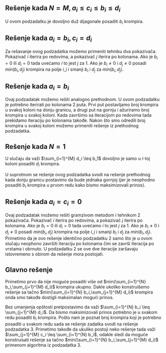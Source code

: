 ﻿## Rešenje kada $N=M, a_i \leq c_i \leq b_i \leq d_i$
U ovom podzadatku je dovoljno duž dijagonale posaditi $b_i$ krompira.

## Rešenje kada $a_i = b_i, c_i = d_i$
Za rešavanje ovog podzadatka možemo primeniti tehniku dva pokazivača. Pokazivač $i$ iterira po redovima, a pokazivač $j$ iterira po kolonama.
Ako je $b_i=0$ ili $d_i=0$ tada uvećamo $i$ to jest $j$ za 1. Ako je $b_i \neq 0$ i $d_j \neq 0$ posadi $min(b_i,d_j)$ krompira na polje $i, j$ i smanji $b_i$ i $d_j$ za $min(b_i,d_j)$.

## Rešenje kada $a_i = b_i$
Ovaj podzadatak možemo rešiti analogno prethodnom. U ovom podzadatku je potrebno iterirati po kolonama 2 puta. Prvi put postavljamo broj krompira u svakoj koloni na donju granicu, a drugi put na gornju i ažuriramo broj krompira u svakoj koloni. Kada završimo sa iteracijom po redovima tada prekidamo iteraciju po kolonama takođe. Nakon što smo odredili broj krompira u svakoj koloni možemo primeniti rešenje iz prethodnog podzadatka.

## Rešenje kada $N = 1$
U slučaju da važi $\sum_{i=1}^{M} d_i \leq b_1$ dovoljno je samo u $i$-toj koloni posaditi $d_i$ krompira.

U suprotnom se rešenje ovog podzadatka svodi na rešenje prethodnog kada donju granicu postavimo da bude jednaka gornjoj (jer je neophodno posaditi $b_i$ krompira u prvom redu kako bismo maksimizovali prinos).

## Rešenje kada $a_i = c_i = 0$
Ovaj podzadatak možemo rešiti gramzivom metodom i tehnikom 2 pokazivača. Pokazivač $i$ iterira po redovima, a pokazivač $j$ iterira po kolonama.
Ako je $b_i=0$ ili $d_i=0$ tada uvećamo $i$ to jest $j$ za 1. Ako je $b_i \neq 0$ i $d_j \neq 0$ posadi $min(b_i,d_j)$ krompira na polje $i, j$ i smanji $b_i$ i $d_j$ za $min(b_i,d_j)$. Primetimo da je ovo rešenje identično podzadatku 2 samo što je u ovom slučaju neophono završiti iteraciju po kolonama čim se završi iteracija po vrstama i obrnuto. U podzadatku 2 se ove dve iteracije zaršavaju istovremeno s obirom da rešenje mora postojati.

## Glavno rešenje
Primetimo prvo da nije moguće posaditi više od $min(\sum_{i=1}^{N} b_i,\sum_{j=1}^{M} d_i)$ krompira ukupno. Dakle ukoliko konstruišemo rešenje sa tačno $min(\sum_{i=1}^{N} b_i,\sum_{j=1}^{M} d_i)$ krompira onda smo takođe dostigli maksimalan mogući prinos.

Bez umanjenja opštosti pretpostavimo da važi $\sum_{i=1}^{N} b_i \leq \sum_{j=1}^{M} d_i$. Da bismo maksimizovali prinos potrebno je u svakom redu posaditi $b_i$ krompira. Pošto nam je poznat broj krompira koji je potrebno posaditi u svakom redu sada se rešenje zadatka svodi na rešenje podzadatka 3. Primetimo takođe da ukuliko postoji neko rešenje tada važi $\sum_{j=1}^{M} c_i \leq \sum_{i=1}^{N} b_i$, odakle sledi da moguće konstruisati rešenje sa tačno $min(\sum_{i=1}^{N} b_i,\sum_{j=1}^{M} d_i)$ primenom algoritma iz podzadatka 3.
